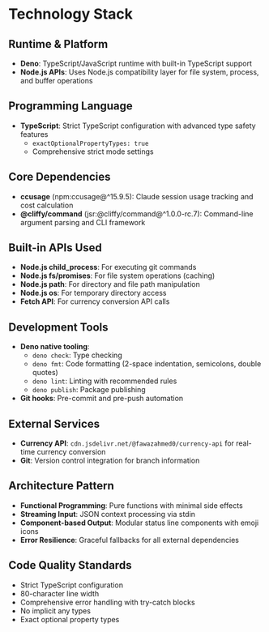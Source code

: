 # Technology Stack

## Runtime & Platform

- **Deno**: TypeScript/JavaScript runtime with built-in TypeScript support
- **Node.js APIs**: Uses Node.js compatibility layer for file system, process, and buffer operations

## Programming Language

- **TypeScript**: Strict TypeScript configuration with advanced type safety features
  - `exactOptionalPropertyTypes: true`
  - Comprehensive strict mode settings

## Core Dependencies

- **ccusage** (npm:ccusage@^15.9.5): Claude session usage tracking and cost calculation
- **@cliffy/command** (jsr:@cliffy/command@^1.0.0-rc.7): Command-line argument parsing and CLI framework

## Built-in APIs Used

- **Node.js child_process**: For executing git commands
- **Node.js fs/promises**: For file system operations (caching)
- **Node.js path**: For directory and file path manipulation
- **Node.js os**: For temporary directory access
- **Fetch API**: For currency conversion API calls

## Development Tools

- **Deno native tooling**:
  - `deno check`: Type checking
  - `deno fmt`: Code formatting (2-space indentation, semicolons, double quotes)
  - `deno lint`: Linting with recommended rules
  - `deno publish`: Package publishing
- **Git hooks**: Pre-commit and pre-push automation

## External Services

- **Currency API**: `cdn.jsdelivr.net/@fawazahmed0/currency-api` for real-time currency conversion
- **Git**: Version control integration for branch information

## Architecture Pattern

- **Functional Programming**: Pure functions with minimal side effects
- **Streaming Input**: JSON context processing via stdin
- **Component-based Output**: Modular status line components with emoji icons
- **Error Resilience**: Graceful fallbacks for all external dependencies

## Code Quality Standards

- Strict TypeScript configuration
- 80-character line width
- Comprehensive error handling with try-catch blocks
- No implicit any types
- Exact optional property types
